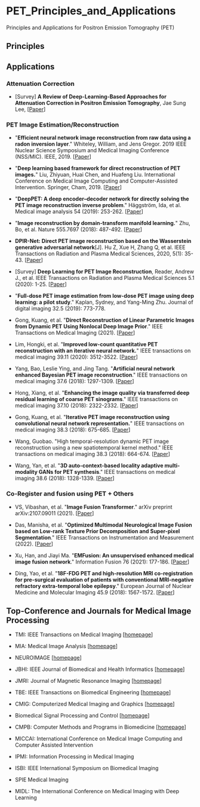 # PET_Principles_and_Applications
Principles and Applications for Positron Emission Tomography (PET) 





## Principles






## Applications 




### Attenuation Correction
* [Survey] **A Review of Deep-Learning-Based Approaches for Attenuation Correction in Positron Emission Tomography**, Jae Sung Lee, 
[[Paper](https://ieeexplore.ieee.org/stamp/stamp.jsp?arnumber=9143173&tag=1)] 







### PET Image Estimation/Reconstruction 

* "**Efficient neural network image reconstruction from raw data using a radon inversion layer**." Whiteley, William, and Jens Gregor.  2019 IEEE Nuclear Science Symposium and Medical Imaging Conference (NSS/MIC). IEEE, 2019. [[Paper](https://ieeexplore.ieee.org/abstract/document/9059967)]

* "**Deep learning based framework for direct reconstruction of PET images.**" Liu, Zhiyuan, Huai Chen, and Huafeng Liu. International Conference on Medical Image Computing and Computer-Assisted Intervention. Springer, Cham, 2019. [[Paper](https://link.springer.com/chapter/10.1007/978-3-030-32248-9_6)]

* "**DeepPET: A deep encoder–decoder network for directly solving the PET image reconstruction inverse problem**." Häggström, Ida, et al.  Medical image analysis 54 (2019): 253-262. [[Paper]([https://www.ncbi.nlm.nih.gov/pmc/articles/PMC6537887/](https://www.ncbi.nlm.nih.gov/pmc/articles/PMC6537887/pdf/nihms-1029896.pdf))]


* "**Image reconstruction by domain-transform manifold learning.**" Zhu, Bo, et al. Nature 555.7697 (2018): 487-492. 
[[Paper](https://www.nature.com/articles/nature25988.pdf)]


* **DPIR-Net: Direct PET image reconstruction based on the Wasserstein generative adversarial network**[J]. Hu Z, Xue H, Zhang Q, et al. IEEE Transactions on Radiation and Plasma Medical Sciences, 2020, 5(1): 35-43. 
[[Paper](https://ieeexplore.ieee.org/stamp/stamp.jsp?tp=&arnumber=9096387)]


* [Survey] **Deep Learning for PET Image Reconstruction**, Reader, Andrew J., et al. IEEE Transactions on Radiation and Plasma Medical Sciences 5.1 (2020): 1-25. 
[[Paper](https://ieeexplore.ieee.org/stamp/stamp.jsp?tp=&arnumber=9161006)] 






* "**Full-dose PET image estimation from low-dose PET image using deep learning: a pilot study**." Kaplan, Sydney, and Yang-Ming Zhu.  Journal of digital imaging 32.5 (2019): 773-778.

* Gong, Kuang, et al. "**Direct Reconstruction of Linear Parametric Images from Dynamic PET Using Nonlocal Deep Image Prior**." IEEE Transactions on Medical Imaging (2021). [[Paper](https://ieeexplore.ieee.org/abstract/document/9576711/)] 

* Lim, Hongki, et al. "**Improved low-count quantitative PET reconstruction with an iterative neural network.**" IEEE transactions on medical imaging 39.11 (2020): 3512-3522. [[Paper](https://ieeexplore.ieee.org/abstract/document/9103596/)] 

* Yang, Bao, Leslie Ying, and Jing Tang. "**Artificial neural network enhanced Bayesian PET image reconstruction**." IEEE transactions on medical imaging 37.6 (2018): 1297-1309. [[Paper](https://ieeexplore.ieee.org/abstract/document/8283659/)] 

* Hong, Xiang, et al. "**Enhancing the image quality via transferred deep residual learning of coarse PET sinograms**." IEEE transactions on medical imaging 37.10 (2018): 2322-2332. [[Paper](https://ieeexplore.ieee.org/abstract/document/8349945/)] 

* Gong, Kuang, et al. "**Iterative PET image reconstruction using convolutional neural network representation.**" IEEE transactions on medical imaging 38.3 (2018): 675-685. [[Paper](https://ieeexplore.ieee.org/abstract/document/8463596/)] 

* Wang, Guobao. "High temporal-resolution dynamic PET image reconstruction using a new spatiotemporal kernel method." IEEE transactions on medical imaging 38.3 (2018): 664-674. [[Paper](https://ieeexplore.ieee.org/abstract/document/8463582/)] 

* Wang, Yan, et al. "**3D auto-context-based locality adaptive multi-modality GANs for PET synthesis**." IEEE transactions on medical imaging 38.6 (2018): 1328-1339. [[Paper](https://ieeexplore.ieee.org/abstract/document/8552676/)] 










### Co-Register and fusion using PET + Others 
* VS, Vibashan, et al. "**Image Fusion Transformer**." arXiv preprint arXiv:2107.09011 (2021).  [[Paper](https://arxiv.org/abs/2107.09011)] 

* Das, Manisha, et al. "**Optimized Multimodal Neurological Image Fusion based on Low-rank Texture Prior Decomposition and Super-pixel Segmentation**." IEEE Transactions on Instrumentation and Measurement (2022). [[Paper](https://ieeexplore.ieee.org/abstract/document/9750055/)] 

* Xu, Han, and Jiayi Ma. "**EMFusion: An unsupervised enhanced medical image fusion network**." Information Fusion 76 (2021): 177-186. [[Paper](https://www.sciencedirect.com/science/article/pii/S1566253521001275)] 

* Ding, Yao, et al. "**18F-FDG PET and high-resolution MRI co-registration for pre-surgical evaluation of patients with conventional MRI-negative refractory extra-temporal lobe epilepsy**." European Journal of Nuclear Medicine and Molecular Imaging 45.9 (2018): 1567-1572. [[Paper](https://link.springer.com/article/10.1007/s00259-018-4017-0)] 













## Top-Conference and Journals for Medical Image Processing

* TMI: IEEE Transactions on Medical Imaging [[homepage](https://ieeexplore.ieee.org/xpl/RecentIssue.jsp?punumber=42)]
* MIA: Medical Image Analysis [[homepage](https://www.journals.elsevier.com/medical-image-analysis)]
* NEUROIMAGE [[homepage](https://www.journals.elsevier.com/neuroimage)]
* JBHI: IEEE Journal of Biomedical and Health Informatics [[homepage](https://ieeexplore.ieee.org/xpl/RecentIssue.jsp?punumber=6221020)]
* JMRI: Journal of Magnetic Resonance Imaging [[homepage](https://onlinelibrary.wiley.com/journal/15222586)]
* TBE: IEEE Transactions on Biomedical Engineering [[homepage](https://ieeexplore.ieee.org/xpl/RecentIssue.jsp?punumber=10)]
* CMIG: Computerized Medical Imaging and Graphics [[homepage](https://www.sciencedirect.com/journal/computerized-medical-imaging-and-graphics/vol/98/suppl/C)]
* Biomedical Signal Processing and Control [[homepage](https://www.journals.elsevier.com/biomedical-signal-processing-and-control)]
* CMPB: Computer Methods and Programs in Biomedicine [[homepage](https://www.journals.elsevier.com/computer-methods-and-programs-in-biomedicine)]

* MICCAI: International Conference on Medical Image Computing and Computer Assisted Intervention
* IPMI: Information Processing in Medical Imaging
* ISBI: IEEE International Symposium on Biomedical Imaging
* SPIE Medical Imaging
* MIDL: The International Conference on Medical Imaging with Deep Learning







